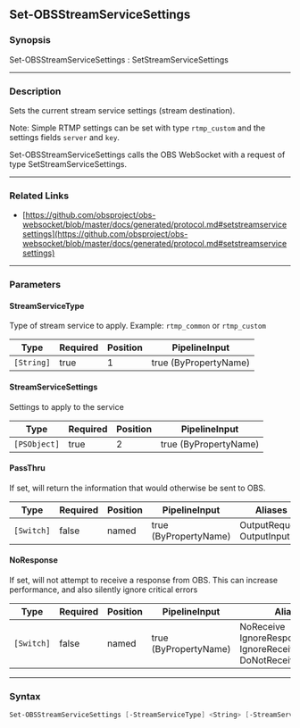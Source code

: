 Set-OBSStreamServiceSettings
----------------------------

### Synopsis
Set-OBSStreamServiceSettings : SetStreamServiceSettings

---

### Description

Sets the current stream service settings (stream destination).

Note: Simple RTMP settings can be set with type `rtmp_custom` and the settings fields `server` and `key`.

Set-OBSStreamServiceSettings calls the OBS WebSocket with a request of type SetStreamServiceSettings.

---

### Related Links
* [https://github.com/obsproject/obs-websocket/blob/master/docs/generated/protocol.md#setstreamservicesettings](https://github.com/obsproject/obs-websocket/blob/master/docs/generated/protocol.md#setstreamservicesettings)

---

### Parameters
#### **StreamServiceType**
Type of stream service to apply. Example: `rtmp_common` or `rtmp_custom`

|Type      |Required|Position|PipelineInput        |
|----------|--------|--------|---------------------|
|`[String]`|true    |1       |true (ByPropertyName)|

#### **StreamServiceSettings**
Settings to apply to the service

|Type        |Required|Position|PipelineInput        |
|------------|--------|--------|---------------------|
|`[PSObject]`|true    |2       |true (ByPropertyName)|

#### **PassThru**
If set, will return the information that would otherwise be sent to OBS.

|Type      |Required|Position|PipelineInput        |Aliases                      |
|----------|--------|--------|---------------------|-----------------------------|
|`[Switch]`|false   |named   |true (ByPropertyName)|OutputRequest<br/>OutputInput|

#### **NoResponse**
If set, will not attempt to receive a response from OBS.
This can increase performance, and also silently ignore critical errors

|Type      |Required|Position|PipelineInput        |Aliases                                                                |
|----------|--------|--------|---------------------|-----------------------------------------------------------------------|
|`[Switch]`|false   |named   |true (ByPropertyName)|NoReceive<br/>IgnoreResponse<br/>IgnoreReceive<br/>DoNotReceiveResponse|

---

### Syntax
```PowerShell
Set-OBSStreamServiceSettings [-StreamServiceType] <String> [-StreamServiceSettings] <PSObject> [-PassThru] [-NoResponse] [<CommonParameters>]
```
